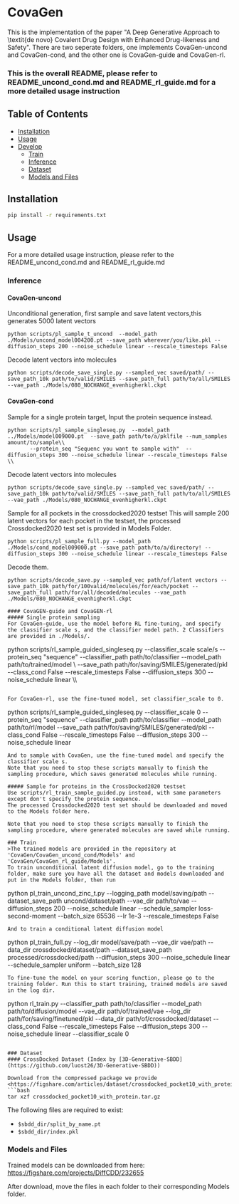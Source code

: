 # CovaGen

This is the implementation of the paper "A Deep Generative Approach to \textit{de novo} Covalent Drug Design with Enhanced Drug-likeness and Safety".
There are two seperate folders, one implements CovaGen-uncond and CovaGen-cond, and the other one is CovaGen-guide and CovaGen-rl.

### This is the overall README, please refer to README_uncond_cond.md and README_rl_guide.md for a more detailed usage instruction

## Table of Contents

- [Installation](#installation)
- [Usage](#usage)
- [Develop](#develop)
  - [Train](#train)
  - [Inference](#inference)
  - [Dataset](#dataset)
  - [Models and Files](#Models-and-Files)
## Installation

```bash
pip install -r requirements.txt
```

## Usage
For a more detailed usage instruction, please refer to the README_uncond_cond.md and README_rl_guide.md 

### Inference
#### CovaGen-uncond
Unconditional generation, first sample and save latent vectors,this generates 5000 latent vectors
```
python scripts/pl_sample_t_uncond  --model_path ./Models/uncond_model004200.pt --save_path wherever/you/like.pkl --diffusion_steps 200 --noise_schedule linear --rescale_timesteps False
```
Decode latent vectors into molecules
```
python scripts/decode_save_single.py --sampled_vec saved/path/ --save_path_10k path/to/valid/SMILES --save_path_full path/to/all/SMILES --vae_path ./Models/080_NOCHANGE_evenhigherkl.ckpt
```

#### CovaGen-cond
Sample for a single protein target, Input the protein sequence instead.
```
python scripts/pl_sample_singleseq.py  --model_path ../Models/model009000.pt  --save_path path/to/a/pklfile --num_samples amount/to/sample\\
       --protein_seq "Sequenc you want to sample with"  --diffusion_steps 300 --noise_schedule linear --rescale_timesteps False \\
```
Decode latent vectors into molecules
```
python scripts/decode_save_single.py --sampled_vec saved/path/ --save_path_10k path/to/valid/SMILES --save_path_full path/to/all/SMILES --vae_path ./Models/080_NOCHANGE_evenhigherkl.ckpt
```
Sample for all pockets in the crossdocked2020 testset
This will sample 200 latent vectors for each pocket in the testset, the processed Crossdocked2020 test set is provided in Models Folder.
```
python scripts/pl_sample_full.py --model_path ./Models/cond_model009000.pt --save_path path/to/a/directory! --diffusion_steps 300 --noise_schedule linear --rescale_timesteps False 
```
Decode them.
```
python scripts/decode_save.py --sampled_vec path/of/latent vectors --save_path_10k path/for/100valid/molecules/for/each/pocket --save_path_full path/for/all/decoded/molecules --vae_path ./Models/080_NOCHANGE_evenhigherkl.ckpt

#### CovaGEN-guide and CovaGEN-rl
##### Single protein sampling
For CovaGen-guide, use the model before RL fine-tuning, and specify the classifier scale s, and the classifier model path. 2 Classifiers are provided in ./Models/.
```
python scripts/rl_sample_guided_singleseq.py   --classifier_scale scale/s --protein_seq "sequence" --classifier_path path/to/classifier --model_path path/to/trained/model \\
    --save_path path/for/saving/SMILES/generated/pkl
    --class_cond False --rescale_timesteps False --diffusion_steps 300 --noise_schedule linear \\\
```

For CovaGen-rl, use the fine-tuned model, set classifier_scale to 0.
```
python scripts/rl_sample_guided_singleseq.py   --classifier_scale 0 --protein_seq "sequence" --classifier_path path/to/classifier --model_path path/to/rl/model
    --save_path path/for/saving/SMILES/generated/pkl
    --class_cond False --rescale_timesteps False --diffusion_steps 300 --noise_schedule linear
```
And to sample with CovaGen, use the fine-tuned model and specify the classifier scale s.
Note that you need to stop these scripts manually to finish the sampling procedure, which saves generated molecules while running.

##### Sample for proteins in the CrossDocked2020 testset
Use scripts/rl_train_sample_guided.py instead, with same parameters except don't specify the protein sequence.
The processed Crossdocked2020 test set should be downloaded and moved to the Models folder here.

Note that you need to stop these scripts manually to finish the sampling procedure, where generated molecules are saved while running.

### Train
>The trained models are provided in the repository at 'CovaGen/CovaGen_uncond_cond/Models' and 'CovaGen/CovaGen_rl_guide/Models'.
To train unconditional latent diffusion model, go to the training folder, make sure you have all the dataset and models downloaded and put in the Models folder, then run
```
python pl_train_uncond_zinc_t.py    --logging_path model/saving/path --dataset_save_path uncond/dataset/path --vae_dir path/to/vae
                                       --diffusion_steps 200 --noise_schedule linear 
                                    --schedule_sampler loss-second-moment --batch_size 65536 --lr 1e-3 --rescale_timesteps False
```
And to train a conditional latent diffusion model
```
python pl_train_full.py         --log_dir model/save/path --vae_dir vae/path --data_dir crossdocked/dataset/path
                                --dataset_save_path processed/crossdocked/path
                                --diffusion_steps 300 --noise_schedule linear --schedule_sampler uniform --batch_size 128
```
To fine-tune the model on your scoring function, please go to the training folder. Run this to start training, trained models are saved in the log dir.
```
python rl_train.py   --classifier_path path/to/classifier --model_path path/to/diffusion/model --vae_dir path/of/trained/vae 
    --log_dir path/for/saving/finetuned/pkl --data_dir path/of/crossdocked/dataset
    --class_cond False --rescale_timesteps False --diffusion_steps 300 --noise_schedule linear --classifier_scale 0 
```

### Dataset
#### CrossDocked Dataset (Index by [3D-Generative-SBDD](https://github.com/luost26/3D-Generative-SBDD))

Download from the compressed package we provide <https://figshare.com/articles/dataset/crossdocked_pocket10_with_protein_tar_gz/25878871>.
```bash
tar xzf crossdocked_pocket10_with_protein.tar.gz
```
The following files are required to exist:
- `$sbdd_dir/split_by_name.pt`
- `$sbdd_dir/index.pkl`

### Models and Files

Trained models can be downloaded from here:
https://figshare.com/projects/DiffCDD/232655


After download, move the files in each folder to their corresponding Models folder.
